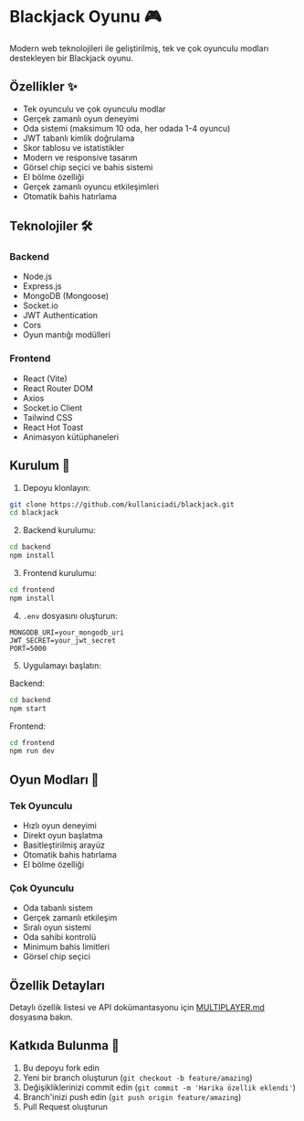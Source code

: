 # Blackjack Oyunu 🎮

Modern web teknolojileri ile geliştirilmiş, tek ve çok oyunculu modları destekleyen bir Blackjack oyunu.

## Özellikler ✨

- Tek oyunculu ve çok oyunculu modlar
- Gerçek zamanlı oyun deneyimi
- Oda sistemi (maksimum 10 oda, her odada 1-4 oyuncu)
- JWT tabanlı kimlik doğrulama
- Skor tablosu ve istatistikler
- Modern ve responsive tasarım
- Görsel chip seçici ve bahis sistemi
- El bölme özelliği
- Gerçek zamanlı oyuncu etkileşimleri
- Otomatik bahis hatırlama

## Teknolojiler 🛠

### Backend

- Node.js
- Express.js
- MongoDB (Mongoose)
- Socket.io
- JWT Authentication
- Cors
- Oyun mantığı modülleri

### Frontend

- React (Vite)
- React Router DOM
- Axios
- Socket.io Client
- Tailwind CSS
- React Hot Toast
- Animasyon kütüphaneleri

## Kurulum 🚀

1. Depoyu klonlayın:

```bash
git clone https://github.com/kullaniciadi/blackjack.git
cd blackjack
```

2. Backend kurulumu:

```bash
cd backend
npm install
```

3. Frontend kurulumu:

```bash
cd frontend
npm install
```

4. `.env` dosyasını oluşturun:

```env
MONGODB_URI=your_mongodb_uri
JWT_SECRET=your_jwt_secret
PORT=5000
```

5. Uygulamayı başlatın:

Backend:

```bash
cd backend
npm start
```

Frontend:

```bash
cd frontend
npm run dev
```

## Oyun Modları 🎲

### Tek Oyunculu

- Hızlı oyun deneyimi
- Direkt oyun başlatma
- Basitleştirilmiş arayüz
- Otomatik bahis hatırlama
- El bölme özelliği

### Çok Oyunculu

- Oda tabanlı sistem
- Gerçek zamanlı etkileşim
- Sıralı oyun sistemi
- Oda sahibi kontrolü
- Minimum bahis limitleri
- Görsel chip seçici

## Özellik Detayları

Detaylı özellik listesi ve API dokümantasyonu için [MULTIPLAYER.md](./MULTIPLAYER.md) dosyasına bakın.

## Katkıda Bulunma 🤝

1. Bu depoyu fork edin
2. Yeni bir branch oluşturun (`git checkout -b feature/amazing`)
3. Değişikliklerinizi commit edin (`git commit -m 'Harika özellik eklendi'`)
4. Branch'inizi push edin (`git push origin feature/amazing`)
5. Pull Request oluşturun
